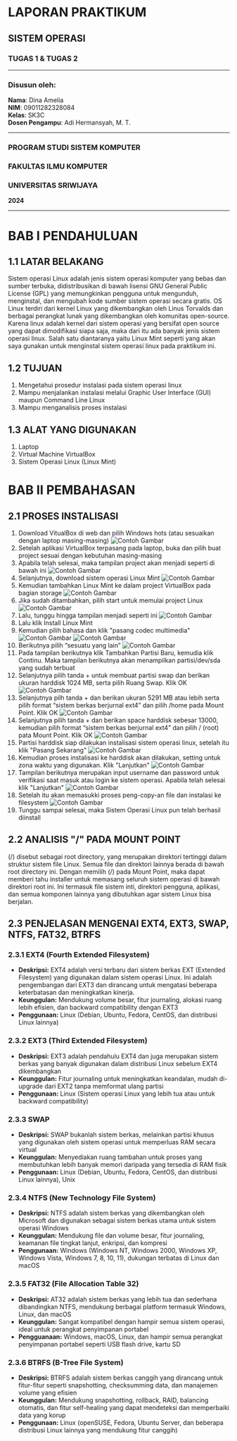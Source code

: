 # LAPORAN PRAKTIKUM
## SISTEM OPERASI
### TUGAS 1 & TUGAS 2

---

### Disusun oleh:
**Nama**: Dina Amelia  
**NIM**: 09011282328084   
**Kelas**: SK3C  
**Dosen Pengampu**: Adi Hermansyah, M. T.

---

### PROGRAM STUDI SISTEM KOMPUTER  
### FAKULTAS ILMU KOMPUTER  
### UNIVERSITAS SRIWIJAYA  
**2024**

---

# BAB I PENDAHULUAN

## 1.1 LATAR BELAKANG
Sistem operasi Linux adalah jenis sistem operasi komputer yang bebas dan sumber terbuka, didistribusikan di bawah lisensi GNU General Public License (GPL) yang memungkinkan pengguna untuk mengunduh, menginstal, dan mengubah kode sumber sistem operasi secara gratis. OS Linux terdiri dari kernel Linux yang dikembangkan oleh Linus Torvalds dan berbagai perangkat lunak yang dikembangkan oleh komunitas open-source. Karena linux adalah kernel dari sistem operasi yang bersifat open source yang dapat dimodifikasi siapa saja, maka dari itu ada banyak jenis sistem operasi linux. Salah satu diantaranya yaitu Linux Mint seperti yang akan saya gunakan untuk menginstal sistem operasi linux pada praktikum ini.

## 1.2 TUJUAN 
1. Mengetahui prosedur instalasi pada sistem operasi linux
2. Mampu menjalankan instalasi melalui Graphic User Interface (GUI) maupun Command Line Linux
3. Mampu menganalisis proses instalasi   

## 1.3 ALAT YANG DIGUNAKAN
1. Laptop
2. Virtual Machine VirtualBox
3. Sistem Operasi Linux (Linux Mint)

# BAB II PEMBAHASAN

## 2.1 PROSES INSTALISASI
1. Download VitualBox di web dan pilih Windows hots (atau sesuaikan dengan laptop masing-masing)
![Contoh Gambar](https://github.com/dinaameliaa/Dina-Amelia-09011282328084-SK3C-Praktikum-SO/blob/main/Sistem%20Operasi/virtual%20box_download.png)
2. Setelah aplikasi VirtualBox terpasang pada laptop, buka dan pilih buat project sesuai dengan kebutuhan masing-masing
3. Apabila telah selesai, maka tampilan project akan menjadi seperti di bawah ini
![Contoh Gambar](https://github.com/dinaameliaa/Dina-Amelia-09011282328084-SK3C-Praktikum-SO/blob/main/Sistem%20Operasi/vitual%20box_tampilan.png)
4. Selanjutnya, download sistem operasi Linux Mint
![Contoh Gambar](https://github.com/dinaameliaa/Dina-Amelia-09011282328084-SK3C-Praktikum-SO/blob/main/Sistem%20Operasi/linuxmint_download.png)
5. Kemudian tambahkan Linux Mint ke dalam project VirtualBox pada bagian storage
![Contoh Gambar](https://github.com/dinaameliaa/Dina-Amelia-09011282328084-SK3C-Praktikum-SO/blob/main/Sistem%20Operasi/virtual%20box_storage.png)
6. Jika sudah ditambahkan, pilih start untuk memulai project Linux
![Contoh Gambar](https://github.com/dinaameliaa/Dina-Amelia-09011282328084-SK3C-Praktikum-SO/blob/main/Sistem%20Operasi/vitual%20box_tampilan.png)
7. Lalu, tunggu hingga tampilan menjadi seperti ini
![Contoh Gambar](https://github.com/dinaameliaa/Dina-Amelia-09011282328084-SK3C-Praktikum-SO/blob/main/Sistem%20Operasi/Linux_AMELL_29_08_2024_14_46_34.png)
8. Lalu klik Install Linux Mint
9. Kemudian pilih bahasa dan klik "pasang codec multimedia"
![Contoh Gambar](https://github.com/dinaameliaa/Dina-Amelia-09011282328084-SK3C-Praktikum-SO/blob/main/Sistem%20Operasi/VirtualBox_AMELL_29_08_2024_18_18_31.png)
![Contoh Gambar](https://github.com/dinaameliaa/Dina-Amelia-09011282328084-SK3C-Praktikum-SO/blob/main/Sistem%20Operasi/VirtualBox_AMELL_29_08_2024_18_20_31.png)
10. Berikutnya pilih “sesuatu yang lain”
![Contoh Gambar](https://github.com/dinaameliaa/Dina-Amelia-09011282328084-SK3C-Praktikum-SO/blob/main/Sistem%20Operasi/VirtualBox_AMELL_29_08_2024_18_21_09.png)
11. Pada tampilan berikutnya klik Tambahkan Partisi Baru, kemudia klik Continu. Maka tampilan berikutnya akan menampilkan partisi/dev/sda yang sudah terbuat
12. Selanjutnya pilih tanda + untuk membuat partisi swap dan berikan ukuran harddisk 1024 MB, serta pilih Ruang Swap. Klik OK
![Contoh Gambar](https://github.com/dinaameliaa/Dina-Amelia-09011282328084-SK3C-Praktikum-SO/blob/main/Sistem%20Operasi/VirtualBox_AMELL_29_08_2024_18_28_23.png)
13. Selanjutnya pilh tanda + dan berikan ukuran 5291 MB atau lebih serta pilih format “sistem berkas berjurnal ext4” dan pilih /home pada Mount Point. Klik OK
![Contoh Gambar](https://github.com/dinaameliaa/Dina-Amelia-09011282328084-SK3C-Praktikum-SO/blob/main/Sistem%20Operasi/VirtualBox_AMELL_29_08_2024_18_29_24.png)
14. Selanjutnya pilih tanda + dan berikan space harddisk sebesar 13000, kemudian pilih format “sistem berkas berjurnal ext4” dan pilih / (root) pata Mount Point. Klik OK
![Contoh Gambar](https://github.com/dinaameliaa/Dina-Amelia-09011282328084-SK3C-Praktikum-SO/blob/main/Sistem%20Operasi/VirtualBox_AMELL_29_08_2024_18_30_16.png)
15. Partisi harddisk siap dilakukan instalisasi sistem operasi linux, setelah itu klik "Pasang Sekarang"
![Contoh Gambar](https://github.com/dinaameliaa/Dina-Amelia-09011282328084-SK3C-Praktikum-SO/blob/main/Sistem%20Operasi/VirtualBox_AMELL_29_08_2024_18_31_26.png)
16. Kemudian proses instalisasi ke harddisk akan dilakukan, setting untuk zona waktu yang digunakan. Klik "Lanjutkan"
![Contoh Gambar](https://github.com/dinaameliaa/Dina-Amelia-09011282328084-SK3C-Praktikum-SO/blob/main/Sistem%20Operasi/VirtualBox_AMELL_29_08_2024_18_34_14.png)
17. Tampilan berikutnya merupakan input username dan password untuk verifikasi saat masuk atau login ke sistem operasi. Apabila telah selesai klik "Lanjutkan"
![Contoh Gambar](https://github.com/dinaameliaa/Dina-Amelia-09011282328084-SK3C-Praktikum-SO/blob/main/Sistem%20Operasi/VirtualBox_AMELL_29_08_2024_18_35_22.png)
18. Setelah itu akan memasukki proses peng-copy-an file dan instalasi ke filesystem
![Contoh Gambar](https://github.com/dinaameliaa/Dina-Amelia-09011282328084-SK3C-Praktikum-SO/blob/main/Sistem%20Operasi/VirtualBox_AMELL_29_08_2024_18_38_25.png)
19. Tunggu sampai selesai, maka Sistem Operasi Linux pun telah berhasil diinstall

## 2.2  ANALISIS "/" PADA MOUNT POINT
(/) disebut sebagai root directory, yang merupakan direktori tertinggi dalam struktur sistem file Linux. Semua file dan direktori lainnya berada di bawah root directory ini. Dengan memilih (/) pada Mount Point, maka dapat memberi tahu installer untuk memasang seluruh sistem operasi di bawah direktori root ini. Ini termasuk file sistem inti, direktori pengguna, aplikasi, dan semua komponen lainnya yang dibutuhkan agar sistem Linux bisa berjalan.

## 2.3 PENJELASAN MENGENAI EXT4, EXT3, SWAP, NTFS, FAT32, BTRFS

### 2.3.1 EXT4 (Fourth Extended Filesystem)
- **Deskripsi:** EXT4 adalah versi terbaru dari sistem berkas EXT (Extended Filesystem) yang digunakan dalam sistem operasi Linux. Ini adalah pengembangan dari EXT3 dan dirancang untuk mengatasi beberapa keterbatasan dan meningkatkan kinerja.   
- **Keunggulan:** Mendukung volume besar, fitur journaling, alokasi ruang lebih efisien, dan backward compatibility dengan EXT3   
- **Penggunaan:** Linux (Debian, Ubuntu, Fedora, CentOS, dan distribusi Linux lainnya)  

### 2.3.2 EXT3 (Third Extended Filesystem)
- **Deskripsi:** EXT3 adalah pendahulu EXT4 dan juga merupakan sistem berkas yang banyak digunakan dalam distribusi Linux sebelum EXT4 dikembangkan
- **Keunggulan:** Fitur journaling untuk meningkatkan keandalan, mudah di-upgrade dari EXT2 tanpa memformat ulang partisi
- **Penggunaan:** Linux (Sistem operasi Linux yang lebih tua atau untuk backward compatibility)

### 2.3.3 SWAP
- **Deskripsi:** SWAP bukanlah sistem berkas, melainkan partisi khusus yang digunakan oleh sistem operasi untuk memperluas RAM secara virtual
- **Keunggulan:** Menyediakan ruang tambahan untuk proses yang membutuhkan lebih banyak memori daripada yang tersedia di RAM fisik
- **Penggunaan:** Linux (Debian, Ubuntu, Fedora, CentOS, dan distribusi Linux lainnya), Unix

### 2.3.4 NTFS (New Technology File System)
- **Deskripsi:** NTFS adalah sistem berkas yang dikembangkan oleh Microsoft dan digunakan sebagai sistem berkas utama untuk sistem operasi Windows
- **Keunggulan:** Mendukung file dan volume besar, fitur journaling, keamanan file tingkat lanjut, enkripsi, dan kompresi
- **Penggunaan:** Windows (Windows NT, Windows 2000, Windows XP, Windows Vista, Windows 7, 8, 10, 11), dukungan terbatas di Linux dan macOS

### 2.3.5 FAT32 (File Allocation Table 32)
- **Deskripsi:** AT32 adalah sistem berkas yang lebih tua dan sederhana dibandingkan NTFS, mendukung berbagai platform termasuk Windows, Linux, dan macOS
- **Keunggulan:** Sangat kompatibel dengan hampir semua sistem operasi, ideal untuk perangkat penyimpanan portabel
- **Pengguanaan:** Windows, macOS, Linux, dan hampir semua perangkat penyimpanan portabel seperti USB flash drive, kartu SD

### 2.3.6 BTRFS (B-Tree File System)
- **Deskripsi:** BTRFS adalah sistem berkas canggih yang dirancang untuk fitur-fitur seperti snapshotting, checksumming data, dan manajemen volume yang efisien
- **Keunggulan:** Mendukung snapshotting, rollback, RAID, balancing otomatis, dan fitur self-healing yang dapat mendeteksi dan memperbaiki data yang korup   
- **Penggunaan:** Linux (openSUSE, Fedora, Ubuntu Server, dan beberapa distribusi Linux lainnya yang mendukung fitur canggih)

